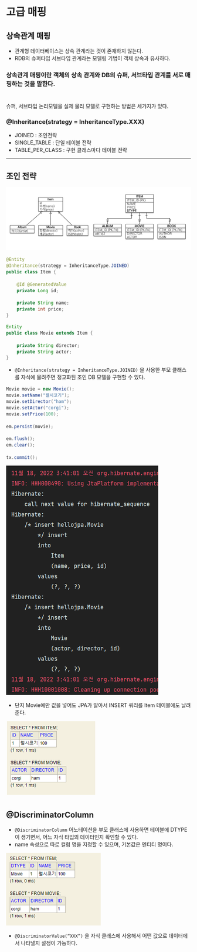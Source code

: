 # 고급 매핑

## 상속관계 매핑

- 관계형 데이터베이스는 상속 관계라는 것이 존재하지 않는다.  
- RDB의 슈퍼타입 서브타입 관계라는 모델링 기법이 객체 상속과 유사하다.  

### 상속관계 매핑이란 객체의 상속 관계와 DB의 슈퍼, 서브타입 관계를 서로 매핑하는 것을 말한다.

#

슈퍼, 서브타입 논리모델을 실제 물리 모델로 구현하는 방법은 세가지가 있다.

### @Inheritance(strategy = InheritanceType.XXX)

- JOINED : 조인전략
- SINGLE_TABLE : 단일 테이블 전략
- TABLE_PER_CLASS : 구현 클래스마다 테이블 전략

---

## 조인 전략

![](img/advanced_mapping_01.PNG)

```java
@Entity
@Inheritance(strategy = InheritanceType.JOINED)
public class Item {

    @Id @GeneratedValue
    private Long id;

    private String name;
    private int price;
}
```

```java
Entity
public class Movie extends Item {

    private String director;
    private String actor;
}
```

- `@Inheritance(strategy = InheritanceType.JOINED)` 을 사용한 부모 클래스를 자식에 물려주면 정교화된 조인 DB 모델을 구현할 수 있다.

```java
Movie movie = new Movie();
movie.setName("웰시코기");
movie.setDirector("ham");
movie.setActor("corgi");
movie.setPrice(100);

em.persist(movie);

em.flush();
em.clear();

tx.commit();
```

![](img/advanced_mapping_02.PNG)

- 단지 Movie에만 값을 넣어도 JPA가 알아서 INSERT 쿼리를 Item 테이블에도 날려준다.


![](img/advanced_mapping_03.PNG)

#

## @DiscriminatorColumn

- `@DiscriminatorColumn` 어노테이션을 부모 클래스에 사용하면 테이블에 DTYPE이 생기면서, 어느 자식 타입의 데이터인지 확인할 수 있다.  
- name 속성으로 따로 컬럼 명을 지정할 수 있으며, 기본값은 엔티티 명이다.

![](img/advanced_mapping_04.PNG)  

- `@DiscriminatorValue(“XXX”)` 을 자식 클래스에 사용해서 어떤 값으로 데이터에서 나타낼지 설정이 가능하다.

#



